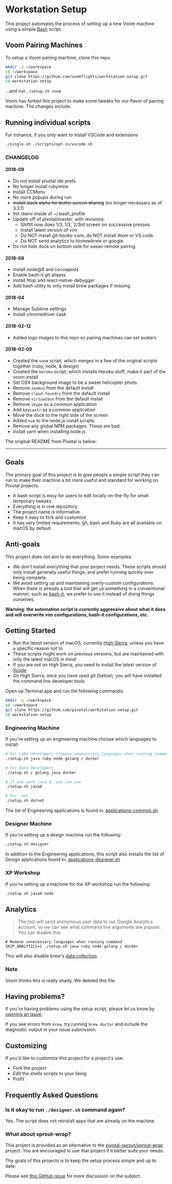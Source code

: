# Workstation Setup

This project automates the process of setting up a new Voom machine using a simple [Bash](https://www.gnu.org/software/bash/) script.

## Voom Pairing Machines

To setup a Voom pairing machine, clone this repo.

```sh
mkdir -p ~/workspace
cd ~/workspace
git clone https://github.com/voomflights/workstation-setup.git
cd workstation-setup
```

...and run `./setup.sh voom`

Voom has forked this project to make some tweaks for our flavor of pairing machine.  The changes include:

## Running individual scripts

For instance, if you only want to install VSCode and extensions

```sh
./single.sh ./scripts/opt-in/vscode.sh
```

### CHANGELOG

#### 2018-09

* Do not install pivotal ide prefs
* No longer install rubymine
* Install CCMenu
* No more popups during run
* ~~Install slack alpha for better screen sharing~~ (no longer necessary as of 3.3.1)
* Init rbenv inside of ~/.bash_profile
* Update off of pivotal/master, with revisions.
  * ShiftIt now does 1/3, 1/2, 2/3rd screen on successive presses.
  * Install latest version of vim
  * Do NOT install git-hooks-core, do NOT install Atom or VS code.
  * Do NOT send analytics to homewbrew or google.
* Do not hide dock on bottom side for easier remote pairing.


#### 2018-08

* Install node@8 and cocoapods
* Enable bash-it git aliases
* Install htop and react-native-debugger
* Add bash utility to only install brew packages if missing.

#### 2018-04

* Manage Sublime settings
* Install chromedriver cask

#### 2018-02-12
* Added logo images to this repo so pairing machines can set avatars

#### 2018-02-09
* Created the `voom` script, which merges in a few of the original scripts together (ruby, node, & design)
* Created the `heroku` script, which installs Heroku stuff; make it part of the voom install
* Set OSX background image to be a sweet helicopter photo.
* Remove `zoomus` from the default install
* Remove `cloud-foundry` from the default install
* Remove `virtualbox` from the default install
* Remove `skype` as a common application
* Add `keycastr` as a common application
* Move the dock to the right side of the screen
* Added `nvm` to the node.js install scripts
* Remove any global NPM packages.  Those are bad.
* Install yarn when installing node.js

The original README from Pivotal is below:

---

## Goals

The primary goal of this project is to give people a simple script they can run to make their machine a bit more useful and standard for working on Pivotal projects.

 * A bash script is easy for users to edit locally on-the-fly for small temporary tweaks
 * Everything is in one repository
 * The project name is informative
 * Keep it easy to fork and customize
 * It has very limited requirements: git, bash and Ruby are all available on macOS by default

## Anti-goals

This project does not aim to do everything. Some examples:

 * We don't install everything that your project needs. These scripts should only install generally useful things, and prefer running quickly over being complete.
 * We avoid setting up and maintaining overly-custom configurations. When there is already a tool that will get us something in a conventional manner, such as [bash-it](https://github.com/Bash-it/bash-it), we prefer to use it instead of doing things ourselves.

**Warning: the automation script is currently aggressive about what it does and will overwrite vim configurations, bash-it configurations, etc.**

## Getting Started

- Run the latest version of macOS, currently [High Sierra](https://www.apple.com/macos/high-sierra/),
  unless you have a specific reason not to
- These scripts might work on previous versions, but are maintained with only the latest macOS in mind
- If you are not on High Sierra, you need to install the latest version of [Xcode](https://developer.apple.com/xcode/)
- On High Sierra, once you have used git (below), you will have installed the command line developer tools

Open up Terminal.app and run the following commands:

```sh
mkdir -p ~/workspace
cd ~/workspace
git clone https://github.com/pivotal/workstation-setup.git
cd workstation-setup
```

### Engineering Machine

If you're setting up an engineering machine choose which languages to install:

```sh
# For Labs developers (remove unnecessary languages when running command)
./setup.sh java ruby node golang c docker

# For Data developers
./setup.sh c golang java docker

# If you want java 8, you can use
./setup.sh java8

# For .net
./setup.sh dotnet
```

The list of Engineering applications is found in: [applications-common.sh](https://github.com/pivotal/workstation-setup/blob/master/scripts/common/applications-common.sh)

### Designer Machine

If you're setting up a design machine run the following:

```sh
./setup.sh designer
```

In addition to the Engineering applications, this script also installs the list of Design applications found in: [applications-designer.sh](https://github.com/pivotal/workstation-setup/blob/master/scripts/opt-in/designer.sh)

### XP Workshop

If you're setting up a machine for the XP workshop run the following:

```sh
./setup.sh java8 node
```

## Analytics

> The tool will send anonymous user data to our Google Analytics account, so we can see what command line arguments are popular.  You can disable this:
```
# Remove unnecessary languages when running command
SKIP_ANALYTICS=1 ./setup.sh java ruby node golang c docker
```
This will also disable brew's [data collection](https://github.com/Homebrew/brew/blob/master/docs/Analytics.md).

### Note
Voom thinks this is really shady.  We deleted this file.

## Having problems?

If you're having problems using the setup script, please let us know by [opening an issue](https://github.com/pivotal/workstation-setup/issues/new).

If you see errors from `brew`, try running `brew doctor` and include the diagnostic output in your issue submission.

## Customizing

If you'd like to customize this project for a project's use:

- Fork the project
- Edit the shells scripts to your liking
- Profit

## Frequently Asked Questions

### Is it okay to run `./designer.sh` command again?

Yes. The script does not reinstall apps that are already on the machine.

### What about sprout-wrap?

This project is provided as an alternative to the [pivotal-sprout/sprout-wrap](https://github.com/pivotal-sprout/sprout-wrap) project. You are encouraged to use that project if it better suits your needs.

The goals of this projects is to keep the setup process simple and up to date:

Please see [this GitHub issue](https://github.com/pivotal/workstation-setup/issues/3) for more discussion on the subject.
